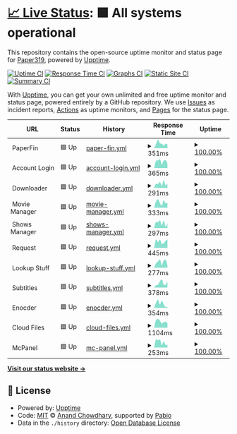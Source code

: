# [📈 Live Status](https://Paper319.github.io/Monitor): <!--live status--> **🟩 All systems operational**

This repository contains the open-source uptime monitor and status page for [Paper319](https://Paper319.github.io/Monitor), powered by [Upptime](https://github.com/upptime/upptime).

[![Uptime CI](https://github.com/Paper319/Monitor/workflows/Uptime%20CI/badge.svg)](https://github.com/Paper319/Monitor/actions?query=workflow%3A%22Uptime+CI%22)
[![Response Time CI](https://github.com/Paper319/Monitor/workflows/Response%20Time%20CI/badge.svg)](https://github.com/Paper319/Monitor/actions?query=workflow%3A%22Response+Time+CI%22)
[![Graphs CI](https://github.com/Paper319/Monitor/workflows/Graphs%20CI/badge.svg)](https://github.com/Paper319/Monitor/actions?query=workflow%3A%22Graphs+CI%22)
[![Static Site CI](https://github.com/Paper319/Monitor/workflows/Static%20Site%20CI/badge.svg)](https://github.com/Paper319/Monitor/actions?query=workflow%3A%22Static+Site+CI%22)
[![Summary CI](https://github.com/Paper319/Monitor/workflows/Summary%20CI/badge.svg)](https://github.com/Paper319/Monitor/actions?query=workflow%3A%22Summary+CI%22)

With [Upptime](https://upptime.js.org), you can get your own unlimited and free uptime monitor and status page, powered entirely by a GitHub repository. We use [Issues](https://github.com/Paper319/Monitor/issues) as incident reports, [Actions](https://github.com/Paper319/Monitor/actions) as uptime monitors, and [Pages](https://Paper319.github.io/Monitor) for the status page.

<!--start: status pages-->
<!-- This summary is generated by Upptime (https://github.com/upptime/upptime) -->
<!-- Do not edit this manually, your changes will be overwritten -->
<!-- prettier-ignore -->
| URL | Status | History | Response Time | Uptime |
| --- | ------ | ------- | ------------- | ------ |
| <img alt="" src="https://icons.duckduckgo.com/ip3/null.ico" height="13"> PaperFin | 🟩 Up | [paper-fin.yml](https://github.com/Paper319/Monitor/commits/HEAD/history/paper-fin.yml) | <details><summary><img alt="Response time graph" src="./graphs/paper-fin/response-time-week.png" height="20"> 351ms</summary><br><a href="https://Paper319.github.io/Monitor/history/paper-fin"><img alt="Response time 397" src="https://img.shields.io/endpoint?url=https%3A%2F%2Fraw.githubusercontent.com%2FPaper319%2FMonitor%2FHEAD%2Fapi%2Fpaper-fin%2Fresponse-time.json"></a><br><a href="https://Paper319.github.io/Monitor/history/paper-fin"><img alt="24-hour response time 224" src="https://img.shields.io/endpoint?url=https%3A%2F%2Fraw.githubusercontent.com%2FPaper319%2FMonitor%2FHEAD%2Fapi%2Fpaper-fin%2Fresponse-time-day.json"></a><br><a href="https://Paper319.github.io/Monitor/history/paper-fin"><img alt="7-day response time 351" src="https://img.shields.io/endpoint?url=https%3A%2F%2Fraw.githubusercontent.com%2FPaper319%2FMonitor%2FHEAD%2Fapi%2Fpaper-fin%2Fresponse-time-week.json"></a><br><a href="https://Paper319.github.io/Monitor/history/paper-fin"><img alt="30-day response time 403" src="https://img.shields.io/endpoint?url=https%3A%2F%2Fraw.githubusercontent.com%2FPaper319%2FMonitor%2FHEAD%2Fapi%2Fpaper-fin%2Fresponse-time-month.json"></a><br><a href="https://Paper319.github.io/Monitor/history/paper-fin"><img alt="1-year response time 397" src="https://img.shields.io/endpoint?url=https%3A%2F%2Fraw.githubusercontent.com%2FPaper319%2FMonitor%2FHEAD%2Fapi%2Fpaper-fin%2Fresponse-time-year.json"></a></details> | <details><summary><a href="https://Paper319.github.io/Monitor/history/paper-fin">100.00%</a></summary><a href="https://Paper319.github.io/Monitor/history/paper-fin"><img alt="All-time uptime 100.00%" src="https://img.shields.io/endpoint?url=https%3A%2F%2Fraw.githubusercontent.com%2FPaper319%2FMonitor%2FHEAD%2Fapi%2Fpaper-fin%2Fuptime.json"></a><br><a href="https://Paper319.github.io/Monitor/history/paper-fin"><img alt="24-hour uptime 100.00%" src="https://img.shields.io/endpoint?url=https%3A%2F%2Fraw.githubusercontent.com%2FPaper319%2FMonitor%2FHEAD%2Fapi%2Fpaper-fin%2Fuptime-day.json"></a><br><a href="https://Paper319.github.io/Monitor/history/paper-fin"><img alt="7-day uptime 100.00%" src="https://img.shields.io/endpoint?url=https%3A%2F%2Fraw.githubusercontent.com%2FPaper319%2FMonitor%2FHEAD%2Fapi%2Fpaper-fin%2Fuptime-week.json"></a><br><a href="https://Paper319.github.io/Monitor/history/paper-fin"><img alt="30-day uptime 100.00%" src="https://img.shields.io/endpoint?url=https%3A%2F%2Fraw.githubusercontent.com%2FPaper319%2FMonitor%2FHEAD%2Fapi%2Fpaper-fin%2Fuptime-month.json"></a><br><a href="https://Paper319.github.io/Monitor/history/paper-fin"><img alt="1-year uptime 100.00%" src="https://img.shields.io/endpoint?url=https%3A%2F%2Fraw.githubusercontent.com%2FPaper319%2FMonitor%2FHEAD%2Fapi%2Fpaper-fin%2Fuptime-year.json"></a></details>
| <img alt="" src="https://icons.duckduckgo.com/ip3/null.ico" height="13"> Account Login | 🟩 Up | [account-login.yml](https://github.com/Paper319/Monitor/commits/HEAD/history/account-login.yml) | <details><summary><img alt="Response time graph" src="./graphs/account-login/response-time-week.png" height="20"> 365ms</summary><br><a href="https://Paper319.github.io/Monitor/history/account-login"><img alt="Response time 489" src="https://img.shields.io/endpoint?url=https%3A%2F%2Fraw.githubusercontent.com%2FPaper319%2FMonitor%2FHEAD%2Fapi%2Faccount-login%2Fresponse-time.json"></a><br><a href="https://Paper319.github.io/Monitor/history/account-login"><img alt="24-hour response time 358" src="https://img.shields.io/endpoint?url=https%3A%2F%2Fraw.githubusercontent.com%2FPaper319%2FMonitor%2FHEAD%2Fapi%2Faccount-login%2Fresponse-time-day.json"></a><br><a href="https://Paper319.github.io/Monitor/history/account-login"><img alt="7-day response time 365" src="https://img.shields.io/endpoint?url=https%3A%2F%2Fraw.githubusercontent.com%2FPaper319%2FMonitor%2FHEAD%2Fapi%2Faccount-login%2Fresponse-time-week.json"></a><br><a href="https://Paper319.github.io/Monitor/history/account-login"><img alt="30-day response time 462" src="https://img.shields.io/endpoint?url=https%3A%2F%2Fraw.githubusercontent.com%2FPaper319%2FMonitor%2FHEAD%2Fapi%2Faccount-login%2Fresponse-time-month.json"></a><br><a href="https://Paper319.github.io/Monitor/history/account-login"><img alt="1-year response time 489" src="https://img.shields.io/endpoint?url=https%3A%2F%2Fraw.githubusercontent.com%2FPaper319%2FMonitor%2FHEAD%2Fapi%2Faccount-login%2Fresponse-time-year.json"></a></details> | <details><summary><a href="https://Paper319.github.io/Monitor/history/account-login">100.00%</a></summary><a href="https://Paper319.github.io/Monitor/history/account-login"><img alt="All-time uptime 99.88%" src="https://img.shields.io/endpoint?url=https%3A%2F%2Fraw.githubusercontent.com%2FPaper319%2FMonitor%2FHEAD%2Fapi%2Faccount-login%2Fuptime.json"></a><br><a href="https://Paper319.github.io/Monitor/history/account-login"><img alt="24-hour uptime 100.00%" src="https://img.shields.io/endpoint?url=https%3A%2F%2Fraw.githubusercontent.com%2FPaper319%2FMonitor%2FHEAD%2Fapi%2Faccount-login%2Fuptime-day.json"></a><br><a href="https://Paper319.github.io/Monitor/history/account-login"><img alt="7-day uptime 100.00%" src="https://img.shields.io/endpoint?url=https%3A%2F%2Fraw.githubusercontent.com%2FPaper319%2FMonitor%2FHEAD%2Fapi%2Faccount-login%2Fuptime-week.json"></a><br><a href="https://Paper319.github.io/Monitor/history/account-login"><img alt="30-day uptime 99.85%" src="https://img.shields.io/endpoint?url=https%3A%2F%2Fraw.githubusercontent.com%2FPaper319%2FMonitor%2FHEAD%2Fapi%2Faccount-login%2Fuptime-month.json"></a><br><a href="https://Paper319.github.io/Monitor/history/account-login"><img alt="1-year uptime 99.88%" src="https://img.shields.io/endpoint?url=https%3A%2F%2Fraw.githubusercontent.com%2FPaper319%2FMonitor%2FHEAD%2Fapi%2Faccount-login%2Fuptime-year.json"></a></details>
| <img alt="" src="https://icons.duckduckgo.com/ip3/null.ico" height="13"> Downloader | 🟩 Up | [downloader.yml](https://github.com/Paper319/Monitor/commits/HEAD/history/downloader.yml) | <details><summary><img alt="Response time graph" src="./graphs/downloader/response-time-week.png" height="20"> 291ms</summary><br><a href="https://Paper319.github.io/Monitor/history/downloader"><img alt="Response time 439" src="https://img.shields.io/endpoint?url=https%3A%2F%2Fraw.githubusercontent.com%2FPaper319%2FMonitor%2FHEAD%2Fapi%2Fdownloader%2Fresponse-time.json"></a><br><a href="https://Paper319.github.io/Monitor/history/downloader"><img alt="24-hour response time 309" src="https://img.shields.io/endpoint?url=https%3A%2F%2Fraw.githubusercontent.com%2FPaper319%2FMonitor%2FHEAD%2Fapi%2Fdownloader%2Fresponse-time-day.json"></a><br><a href="https://Paper319.github.io/Monitor/history/downloader"><img alt="7-day response time 291" src="https://img.shields.io/endpoint?url=https%3A%2F%2Fraw.githubusercontent.com%2FPaper319%2FMonitor%2FHEAD%2Fapi%2Fdownloader%2Fresponse-time-week.json"></a><br><a href="https://Paper319.github.io/Monitor/history/downloader"><img alt="30-day response time 409" src="https://img.shields.io/endpoint?url=https%3A%2F%2Fraw.githubusercontent.com%2FPaper319%2FMonitor%2FHEAD%2Fapi%2Fdownloader%2Fresponse-time-month.json"></a><br><a href="https://Paper319.github.io/Monitor/history/downloader"><img alt="1-year response time 439" src="https://img.shields.io/endpoint?url=https%3A%2F%2Fraw.githubusercontent.com%2FPaper319%2FMonitor%2FHEAD%2Fapi%2Fdownloader%2Fresponse-time-year.json"></a></details> | <details><summary><a href="https://Paper319.github.io/Monitor/history/downloader">100.00%</a></summary><a href="https://Paper319.github.io/Monitor/history/downloader"><img alt="All-time uptime 99.86%" src="https://img.shields.io/endpoint?url=https%3A%2F%2Fraw.githubusercontent.com%2FPaper319%2FMonitor%2FHEAD%2Fapi%2Fdownloader%2Fuptime.json"></a><br><a href="https://Paper319.github.io/Monitor/history/downloader"><img alt="24-hour uptime 100.00%" src="https://img.shields.io/endpoint?url=https%3A%2F%2Fraw.githubusercontent.com%2FPaper319%2FMonitor%2FHEAD%2Fapi%2Fdownloader%2Fuptime-day.json"></a><br><a href="https://Paper319.github.io/Monitor/history/downloader"><img alt="7-day uptime 100.00%" src="https://img.shields.io/endpoint?url=https%3A%2F%2Fraw.githubusercontent.com%2FPaper319%2FMonitor%2FHEAD%2Fapi%2Fdownloader%2Fuptime-week.json"></a><br><a href="https://Paper319.github.io/Monitor/history/downloader"><img alt="30-day uptime 99.81%" src="https://img.shields.io/endpoint?url=https%3A%2F%2Fraw.githubusercontent.com%2FPaper319%2FMonitor%2FHEAD%2Fapi%2Fdownloader%2Fuptime-month.json"></a><br><a href="https://Paper319.github.io/Monitor/history/downloader"><img alt="1-year uptime 99.86%" src="https://img.shields.io/endpoint?url=https%3A%2F%2Fraw.githubusercontent.com%2FPaper319%2FMonitor%2FHEAD%2Fapi%2Fdownloader%2Fuptime-year.json"></a></details>
| <img alt="" src="https://icons.duckduckgo.com/ip3/null.ico" height="13"> Movie Manager | 🟩 Up | [movie-manager.yml](https://github.com/Paper319/Monitor/commits/HEAD/history/movie-manager.yml) | <details><summary><img alt="Response time graph" src="./graphs/movie-manager/response-time-week.png" height="20"> 333ms</summary><br><a href="https://Paper319.github.io/Monitor/history/movie-manager"><img alt="Response time 437" src="https://img.shields.io/endpoint?url=https%3A%2F%2Fraw.githubusercontent.com%2FPaper319%2FMonitor%2FHEAD%2Fapi%2Fmovie-manager%2Fresponse-time.json"></a><br><a href="https://Paper319.github.io/Monitor/history/movie-manager"><img alt="24-hour response time 197" src="https://img.shields.io/endpoint?url=https%3A%2F%2Fraw.githubusercontent.com%2FPaper319%2FMonitor%2FHEAD%2Fapi%2Fmovie-manager%2Fresponse-time-day.json"></a><br><a href="https://Paper319.github.io/Monitor/history/movie-manager"><img alt="7-day response time 333" src="https://img.shields.io/endpoint?url=https%3A%2F%2Fraw.githubusercontent.com%2FPaper319%2FMonitor%2FHEAD%2Fapi%2Fmovie-manager%2Fresponse-time-week.json"></a><br><a href="https://Paper319.github.io/Monitor/history/movie-manager"><img alt="30-day response time 442" src="https://img.shields.io/endpoint?url=https%3A%2F%2Fraw.githubusercontent.com%2FPaper319%2FMonitor%2FHEAD%2Fapi%2Fmovie-manager%2Fresponse-time-month.json"></a><br><a href="https://Paper319.github.io/Monitor/history/movie-manager"><img alt="1-year response time 437" src="https://img.shields.io/endpoint?url=https%3A%2F%2Fraw.githubusercontent.com%2FPaper319%2FMonitor%2FHEAD%2Fapi%2Fmovie-manager%2Fresponse-time-year.json"></a></details> | <details><summary><a href="https://Paper319.github.io/Monitor/history/movie-manager">100.00%</a></summary><a href="https://Paper319.github.io/Monitor/history/movie-manager"><img alt="All-time uptime 99.90%" src="https://img.shields.io/endpoint?url=https%3A%2F%2Fraw.githubusercontent.com%2FPaper319%2FMonitor%2FHEAD%2Fapi%2Fmovie-manager%2Fuptime.json"></a><br><a href="https://Paper319.github.io/Monitor/history/movie-manager"><img alt="24-hour uptime 100.00%" src="https://img.shields.io/endpoint?url=https%3A%2F%2Fraw.githubusercontent.com%2FPaper319%2FMonitor%2FHEAD%2Fapi%2Fmovie-manager%2Fuptime-day.json"></a><br><a href="https://Paper319.github.io/Monitor/history/movie-manager"><img alt="7-day uptime 100.00%" src="https://img.shields.io/endpoint?url=https%3A%2F%2Fraw.githubusercontent.com%2FPaper319%2FMonitor%2FHEAD%2Fapi%2Fmovie-manager%2Fuptime-week.json"></a><br><a href="https://Paper319.github.io/Monitor/history/movie-manager"><img alt="30-day uptime 99.86%" src="https://img.shields.io/endpoint?url=https%3A%2F%2Fraw.githubusercontent.com%2FPaper319%2FMonitor%2FHEAD%2Fapi%2Fmovie-manager%2Fuptime-month.json"></a><br><a href="https://Paper319.github.io/Monitor/history/movie-manager"><img alt="1-year uptime 99.90%" src="https://img.shields.io/endpoint?url=https%3A%2F%2Fraw.githubusercontent.com%2FPaper319%2FMonitor%2FHEAD%2Fapi%2Fmovie-manager%2Fuptime-year.json"></a></details>
| <img alt="" src="https://icons.duckduckgo.com/ip3/null.ico" height="13"> Shows Manager | 🟩 Up | [shows-manager.yml](https://github.com/Paper319/Monitor/commits/HEAD/history/shows-manager.yml) | <details><summary><img alt="Response time graph" src="./graphs/shows-manager/response-time-week.png" height="20"> 297ms</summary><br><a href="https://Paper319.github.io/Monitor/history/shows-manager"><img alt="Response time 405" src="https://img.shields.io/endpoint?url=https%3A%2F%2Fraw.githubusercontent.com%2FPaper319%2FMonitor%2FHEAD%2Fapi%2Fshows-manager%2Fresponse-time.json"></a><br><a href="https://Paper319.github.io/Monitor/history/shows-manager"><img alt="24-hour response time 112" src="https://img.shields.io/endpoint?url=https%3A%2F%2Fraw.githubusercontent.com%2FPaper319%2FMonitor%2FHEAD%2Fapi%2Fshows-manager%2Fresponse-time-day.json"></a><br><a href="https://Paper319.github.io/Monitor/history/shows-manager"><img alt="7-day response time 297" src="https://img.shields.io/endpoint?url=https%3A%2F%2Fraw.githubusercontent.com%2FPaper319%2FMonitor%2FHEAD%2Fapi%2Fshows-manager%2Fresponse-time-week.json"></a><br><a href="https://Paper319.github.io/Monitor/history/shows-manager"><img alt="30-day response time 369" src="https://img.shields.io/endpoint?url=https%3A%2F%2Fraw.githubusercontent.com%2FPaper319%2FMonitor%2FHEAD%2Fapi%2Fshows-manager%2Fresponse-time-month.json"></a><br><a href="https://Paper319.github.io/Monitor/history/shows-manager"><img alt="1-year response time 405" src="https://img.shields.io/endpoint?url=https%3A%2F%2Fraw.githubusercontent.com%2FPaper319%2FMonitor%2FHEAD%2Fapi%2Fshows-manager%2Fresponse-time-year.json"></a></details> | <details><summary><a href="https://Paper319.github.io/Monitor/history/shows-manager">100.00%</a></summary><a href="https://Paper319.github.io/Monitor/history/shows-manager"><img alt="All-time uptime 99.90%" src="https://img.shields.io/endpoint?url=https%3A%2F%2Fraw.githubusercontent.com%2FPaper319%2FMonitor%2FHEAD%2Fapi%2Fshows-manager%2Fuptime.json"></a><br><a href="https://Paper319.github.io/Monitor/history/shows-manager"><img alt="24-hour uptime 100.00%" src="https://img.shields.io/endpoint?url=https%3A%2F%2Fraw.githubusercontent.com%2FPaper319%2FMonitor%2FHEAD%2Fapi%2Fshows-manager%2Fuptime-day.json"></a><br><a href="https://Paper319.github.io/Monitor/history/shows-manager"><img alt="7-day uptime 100.00%" src="https://img.shields.io/endpoint?url=https%3A%2F%2Fraw.githubusercontent.com%2FPaper319%2FMonitor%2FHEAD%2Fapi%2Fshows-manager%2Fuptime-week.json"></a><br><a href="https://Paper319.github.io/Monitor/history/shows-manager"><img alt="30-day uptime 99.87%" src="https://img.shields.io/endpoint?url=https%3A%2F%2Fraw.githubusercontent.com%2FPaper319%2FMonitor%2FHEAD%2Fapi%2Fshows-manager%2Fuptime-month.json"></a><br><a href="https://Paper319.github.io/Monitor/history/shows-manager"><img alt="1-year uptime 99.90%" src="https://img.shields.io/endpoint?url=https%3A%2F%2Fraw.githubusercontent.com%2FPaper319%2FMonitor%2FHEAD%2Fapi%2Fshows-manager%2Fuptime-year.json"></a></details>
| <img alt="" src="https://icons.duckduckgo.com/ip3/null.ico" height="13"> Request | 🟩 Up | [request.yml](https://github.com/Paper319/Monitor/commits/HEAD/history/request.yml) | <details><summary><img alt="Response time graph" src="./graphs/request/response-time-week.png" height="20"> 445ms</summary><br><a href="https://Paper319.github.io/Monitor/history/request"><img alt="Response time 433" src="https://img.shields.io/endpoint?url=https%3A%2F%2Fraw.githubusercontent.com%2FPaper319%2FMonitor%2FHEAD%2Fapi%2Frequest%2Fresponse-time.json"></a><br><a href="https://Paper319.github.io/Monitor/history/request"><img alt="24-hour response time 578" src="https://img.shields.io/endpoint?url=https%3A%2F%2Fraw.githubusercontent.com%2FPaper319%2FMonitor%2FHEAD%2Fapi%2Frequest%2Fresponse-time-day.json"></a><br><a href="https://Paper319.github.io/Monitor/history/request"><img alt="7-day response time 445" src="https://img.shields.io/endpoint?url=https%3A%2F%2Fraw.githubusercontent.com%2FPaper319%2FMonitor%2FHEAD%2Fapi%2Frequest%2Fresponse-time-week.json"></a><br><a href="https://Paper319.github.io/Monitor/history/request"><img alt="30-day response time 428" src="https://img.shields.io/endpoint?url=https%3A%2F%2Fraw.githubusercontent.com%2FPaper319%2FMonitor%2FHEAD%2Fapi%2Frequest%2Fresponse-time-month.json"></a><br><a href="https://Paper319.github.io/Monitor/history/request"><img alt="1-year response time 433" src="https://img.shields.io/endpoint?url=https%3A%2F%2Fraw.githubusercontent.com%2FPaper319%2FMonitor%2FHEAD%2Fapi%2Frequest%2Fresponse-time-year.json"></a></details> | <details><summary><a href="https://Paper319.github.io/Monitor/history/request">100.00%</a></summary><a href="https://Paper319.github.io/Monitor/history/request"><img alt="All-time uptime 99.91%" src="https://img.shields.io/endpoint?url=https%3A%2F%2Fraw.githubusercontent.com%2FPaper319%2FMonitor%2FHEAD%2Fapi%2Frequest%2Fuptime.json"></a><br><a href="https://Paper319.github.io/Monitor/history/request"><img alt="24-hour uptime 100.00%" src="https://img.shields.io/endpoint?url=https%3A%2F%2Fraw.githubusercontent.com%2FPaper319%2FMonitor%2FHEAD%2Fapi%2Frequest%2Fuptime-day.json"></a><br><a href="https://Paper319.github.io/Monitor/history/request"><img alt="7-day uptime 100.00%" src="https://img.shields.io/endpoint?url=https%3A%2F%2Fraw.githubusercontent.com%2FPaper319%2FMonitor%2FHEAD%2Fapi%2Frequest%2Fuptime-week.json"></a><br><a href="https://Paper319.github.io/Monitor/history/request"><img alt="30-day uptime 99.88%" src="https://img.shields.io/endpoint?url=https%3A%2F%2Fraw.githubusercontent.com%2FPaper319%2FMonitor%2FHEAD%2Fapi%2Frequest%2Fuptime-month.json"></a><br><a href="https://Paper319.github.io/Monitor/history/request"><img alt="1-year uptime 99.91%" src="https://img.shields.io/endpoint?url=https%3A%2F%2Fraw.githubusercontent.com%2FPaper319%2FMonitor%2FHEAD%2Fapi%2Frequest%2Fuptime-year.json"></a></details>
| <img alt="" src="https://icons.duckduckgo.com/ip3/null.ico" height="13"> Lookup Stuff | 🟩 Up | [lookup-stuff.yml](https://github.com/Paper319/Monitor/commits/HEAD/history/lookup-stuff.yml) | <details><summary><img alt="Response time graph" src="./graphs/lookup-stuff/response-time-week.png" height="20"> 277ms</summary><br><a href="https://Paper319.github.io/Monitor/history/lookup-stuff"><img alt="Response time 409" src="https://img.shields.io/endpoint?url=https%3A%2F%2Fraw.githubusercontent.com%2FPaper319%2FMonitor%2FHEAD%2Fapi%2Flookup-stuff%2Fresponse-time.json"></a><br><a href="https://Paper319.github.io/Monitor/history/lookup-stuff"><img alt="24-hour response time 243" src="https://img.shields.io/endpoint?url=https%3A%2F%2Fraw.githubusercontent.com%2FPaper319%2FMonitor%2FHEAD%2Fapi%2Flookup-stuff%2Fresponse-time-day.json"></a><br><a href="https://Paper319.github.io/Monitor/history/lookup-stuff"><img alt="7-day response time 277" src="https://img.shields.io/endpoint?url=https%3A%2F%2Fraw.githubusercontent.com%2FPaper319%2FMonitor%2FHEAD%2Fapi%2Flookup-stuff%2Fresponse-time-week.json"></a><br><a href="https://Paper319.github.io/Monitor/history/lookup-stuff"><img alt="30-day response time 421" src="https://img.shields.io/endpoint?url=https%3A%2F%2Fraw.githubusercontent.com%2FPaper319%2FMonitor%2FHEAD%2Fapi%2Flookup-stuff%2Fresponse-time-month.json"></a><br><a href="https://Paper319.github.io/Monitor/history/lookup-stuff"><img alt="1-year response time 409" src="https://img.shields.io/endpoint?url=https%3A%2F%2Fraw.githubusercontent.com%2FPaper319%2FMonitor%2FHEAD%2Fapi%2Flookup-stuff%2Fresponse-time-year.json"></a></details> | <details><summary><a href="https://Paper319.github.io/Monitor/history/lookup-stuff">100.00%</a></summary><a href="https://Paper319.github.io/Monitor/history/lookup-stuff"><img alt="All-time uptime 99.98%" src="https://img.shields.io/endpoint?url=https%3A%2F%2Fraw.githubusercontent.com%2FPaper319%2FMonitor%2FHEAD%2Fapi%2Flookup-stuff%2Fuptime.json"></a><br><a href="https://Paper319.github.io/Monitor/history/lookup-stuff"><img alt="24-hour uptime 100.00%" src="https://img.shields.io/endpoint?url=https%3A%2F%2Fraw.githubusercontent.com%2FPaper319%2FMonitor%2FHEAD%2Fapi%2Flookup-stuff%2Fuptime-day.json"></a><br><a href="https://Paper319.github.io/Monitor/history/lookup-stuff"><img alt="7-day uptime 100.00%" src="https://img.shields.io/endpoint?url=https%3A%2F%2Fraw.githubusercontent.com%2FPaper319%2FMonitor%2FHEAD%2Fapi%2Flookup-stuff%2Fuptime-week.json"></a><br><a href="https://Paper319.github.io/Monitor/history/lookup-stuff"><img alt="30-day uptime 99.98%" src="https://img.shields.io/endpoint?url=https%3A%2F%2Fraw.githubusercontent.com%2FPaper319%2FMonitor%2FHEAD%2Fapi%2Flookup-stuff%2Fuptime-month.json"></a><br><a href="https://Paper319.github.io/Monitor/history/lookup-stuff"><img alt="1-year uptime 99.98%" src="https://img.shields.io/endpoint?url=https%3A%2F%2Fraw.githubusercontent.com%2FPaper319%2FMonitor%2FHEAD%2Fapi%2Flookup-stuff%2Fuptime-year.json"></a></details>
| <img alt="" src="https://icons.duckduckgo.com/ip3/null.ico" height="13"> Subtitles | 🟩 Up | [subtitles.yml](https://github.com/Paper319/Monitor/commits/HEAD/history/subtitles.yml) | <details><summary><img alt="Response time graph" src="./graphs/subtitles/response-time-week.png" height="20"> 378ms</summary><br><a href="https://Paper319.github.io/Monitor/history/subtitles"><img alt="Response time 327" src="https://img.shields.io/endpoint?url=https%3A%2F%2Fraw.githubusercontent.com%2FPaper319%2FMonitor%2FHEAD%2Fapi%2Fsubtitles%2Fresponse-time.json"></a><br><a href="https://Paper319.github.io/Monitor/history/subtitles"><img alt="24-hour response time 80" src="https://img.shields.io/endpoint?url=https%3A%2F%2Fraw.githubusercontent.com%2FPaper319%2FMonitor%2FHEAD%2Fapi%2Fsubtitles%2Fresponse-time-day.json"></a><br><a href="https://Paper319.github.io/Monitor/history/subtitles"><img alt="7-day response time 378" src="https://img.shields.io/endpoint?url=https%3A%2F%2Fraw.githubusercontent.com%2FPaper319%2FMonitor%2FHEAD%2Fapi%2Fsubtitles%2Fresponse-time-week.json"></a><br><a href="https://Paper319.github.io/Monitor/history/subtitles"><img alt="30-day response time 356" src="https://img.shields.io/endpoint?url=https%3A%2F%2Fraw.githubusercontent.com%2FPaper319%2FMonitor%2FHEAD%2Fapi%2Fsubtitles%2Fresponse-time-month.json"></a><br><a href="https://Paper319.github.io/Monitor/history/subtitles"><img alt="1-year response time 327" src="https://img.shields.io/endpoint?url=https%3A%2F%2Fraw.githubusercontent.com%2FPaper319%2FMonitor%2FHEAD%2Fapi%2Fsubtitles%2Fresponse-time-year.json"></a></details> | <details><summary><a href="https://Paper319.github.io/Monitor/history/subtitles">100.00%</a></summary><a href="https://Paper319.github.io/Monitor/history/subtitles"><img alt="All-time uptime 100.00%" src="https://img.shields.io/endpoint?url=https%3A%2F%2Fraw.githubusercontent.com%2FPaper319%2FMonitor%2FHEAD%2Fapi%2Fsubtitles%2Fuptime.json"></a><br><a href="https://Paper319.github.io/Monitor/history/subtitles"><img alt="24-hour uptime 100.00%" src="https://img.shields.io/endpoint?url=https%3A%2F%2Fraw.githubusercontent.com%2FPaper319%2FMonitor%2FHEAD%2Fapi%2Fsubtitles%2Fuptime-day.json"></a><br><a href="https://Paper319.github.io/Monitor/history/subtitles"><img alt="7-day uptime 100.00%" src="https://img.shields.io/endpoint?url=https%3A%2F%2Fraw.githubusercontent.com%2FPaper319%2FMonitor%2FHEAD%2Fapi%2Fsubtitles%2Fuptime-week.json"></a><br><a href="https://Paper319.github.io/Monitor/history/subtitles"><img alt="30-day uptime 100.00%" src="https://img.shields.io/endpoint?url=https%3A%2F%2Fraw.githubusercontent.com%2FPaper319%2FMonitor%2FHEAD%2Fapi%2Fsubtitles%2Fuptime-month.json"></a><br><a href="https://Paper319.github.io/Monitor/history/subtitles"><img alt="1-year uptime 100.00%" src="https://img.shields.io/endpoint?url=https%3A%2F%2Fraw.githubusercontent.com%2FPaper319%2FMonitor%2FHEAD%2Fapi%2Fsubtitles%2Fuptime-year.json"></a></details>
| <img alt="" src="https://icons.duckduckgo.com/ip3/null.ico" height="13"> Enocder | 🟩 Up | [enocder.yml](https://github.com/Paper319/Monitor/commits/HEAD/history/enocder.yml) | <details><summary><img alt="Response time graph" src="./graphs/enocder/response-time-week.png" height="20"> 354ms</summary><br><a href="https://Paper319.github.io/Monitor/history/enocder"><img alt="Response time 338" src="https://img.shields.io/endpoint?url=https%3A%2F%2Fraw.githubusercontent.com%2FPaper319%2FMonitor%2FHEAD%2Fapi%2Fenocder%2Fresponse-time.json"></a><br><a href="https://Paper319.github.io/Monitor/history/enocder"><img alt="24-hour response time 124" src="https://img.shields.io/endpoint?url=https%3A%2F%2Fraw.githubusercontent.com%2FPaper319%2FMonitor%2FHEAD%2Fapi%2Fenocder%2Fresponse-time-day.json"></a><br><a href="https://Paper319.github.io/Monitor/history/enocder"><img alt="7-day response time 354" src="https://img.shields.io/endpoint?url=https%3A%2F%2Fraw.githubusercontent.com%2FPaper319%2FMonitor%2FHEAD%2Fapi%2Fenocder%2Fresponse-time-week.json"></a><br><a href="https://Paper319.github.io/Monitor/history/enocder"><img alt="30-day response time 348" src="https://img.shields.io/endpoint?url=https%3A%2F%2Fraw.githubusercontent.com%2FPaper319%2FMonitor%2FHEAD%2Fapi%2Fenocder%2Fresponse-time-month.json"></a><br><a href="https://Paper319.github.io/Monitor/history/enocder"><img alt="1-year response time 338" src="https://img.shields.io/endpoint?url=https%3A%2F%2Fraw.githubusercontent.com%2FPaper319%2FMonitor%2FHEAD%2Fapi%2Fenocder%2Fresponse-time-year.json"></a></details> | <details><summary><a href="https://Paper319.github.io/Monitor/history/enocder">100.00%</a></summary><a href="https://Paper319.github.io/Monitor/history/enocder"><img alt="All-time uptime 100.00%" src="https://img.shields.io/endpoint?url=https%3A%2F%2Fraw.githubusercontent.com%2FPaper319%2FMonitor%2FHEAD%2Fapi%2Fenocder%2Fuptime.json"></a><br><a href="https://Paper319.github.io/Monitor/history/enocder"><img alt="24-hour uptime 100.00%" src="https://img.shields.io/endpoint?url=https%3A%2F%2Fraw.githubusercontent.com%2FPaper319%2FMonitor%2FHEAD%2Fapi%2Fenocder%2Fuptime-day.json"></a><br><a href="https://Paper319.github.io/Monitor/history/enocder"><img alt="7-day uptime 100.00%" src="https://img.shields.io/endpoint?url=https%3A%2F%2Fraw.githubusercontent.com%2FPaper319%2FMonitor%2FHEAD%2Fapi%2Fenocder%2Fuptime-week.json"></a><br><a href="https://Paper319.github.io/Monitor/history/enocder"><img alt="30-day uptime 100.00%" src="https://img.shields.io/endpoint?url=https%3A%2F%2Fraw.githubusercontent.com%2FPaper319%2FMonitor%2FHEAD%2Fapi%2Fenocder%2Fuptime-month.json"></a><br><a href="https://Paper319.github.io/Monitor/history/enocder"><img alt="1-year uptime 100.00%" src="https://img.shields.io/endpoint?url=https%3A%2F%2Fraw.githubusercontent.com%2FPaper319%2FMonitor%2FHEAD%2Fapi%2Fenocder%2Fuptime-year.json"></a></details>
| <img alt="" src="https://icons.duckduckgo.com/ip3/null.ico" height="13"> Cloud Files | 🟩 Up | [cloud-files.yml](https://github.com/Paper319/Monitor/commits/HEAD/history/cloud-files.yml) | <details><summary><img alt="Response time graph" src="./graphs/cloud-files/response-time-week.png" height="20"> 1104ms</summary><br><a href="https://Paper319.github.io/Monitor/history/cloud-files"><img alt="Response time 754" src="https://img.shields.io/endpoint?url=https%3A%2F%2Fraw.githubusercontent.com%2FPaper319%2FMonitor%2FHEAD%2Fapi%2Fcloud-files%2Fresponse-time.json"></a><br><a href="https://Paper319.github.io/Monitor/history/cloud-files"><img alt="24-hour response time 1297" src="https://img.shields.io/endpoint?url=https%3A%2F%2Fraw.githubusercontent.com%2FPaper319%2FMonitor%2FHEAD%2Fapi%2Fcloud-files%2Fresponse-time-day.json"></a><br><a href="https://Paper319.github.io/Monitor/history/cloud-files"><img alt="7-day response time 1104" src="https://img.shields.io/endpoint?url=https%3A%2F%2Fraw.githubusercontent.com%2FPaper319%2FMonitor%2FHEAD%2Fapi%2Fcloud-files%2Fresponse-time-week.json"></a><br><a href="https://Paper319.github.io/Monitor/history/cloud-files"><img alt="30-day response time 983" src="https://img.shields.io/endpoint?url=https%3A%2F%2Fraw.githubusercontent.com%2FPaper319%2FMonitor%2FHEAD%2Fapi%2Fcloud-files%2Fresponse-time-month.json"></a><br><a href="https://Paper319.github.io/Monitor/history/cloud-files"><img alt="1-year response time 754" src="https://img.shields.io/endpoint?url=https%3A%2F%2Fraw.githubusercontent.com%2FPaper319%2FMonitor%2FHEAD%2Fapi%2Fcloud-files%2Fresponse-time-year.json"></a></details> | <details><summary><a href="https://Paper319.github.io/Monitor/history/cloud-files">100.00%</a></summary><a href="https://Paper319.github.io/Monitor/history/cloud-files"><img alt="All-time uptime 100.00%" src="https://img.shields.io/endpoint?url=https%3A%2F%2Fraw.githubusercontent.com%2FPaper319%2FMonitor%2FHEAD%2Fapi%2Fcloud-files%2Fuptime.json"></a><br><a href="https://Paper319.github.io/Monitor/history/cloud-files"><img alt="24-hour uptime 100.00%" src="https://img.shields.io/endpoint?url=https%3A%2F%2Fraw.githubusercontent.com%2FPaper319%2FMonitor%2FHEAD%2Fapi%2Fcloud-files%2Fuptime-day.json"></a><br><a href="https://Paper319.github.io/Monitor/history/cloud-files"><img alt="7-day uptime 100.00%" src="https://img.shields.io/endpoint?url=https%3A%2F%2Fraw.githubusercontent.com%2FPaper319%2FMonitor%2FHEAD%2Fapi%2Fcloud-files%2Fuptime-week.json"></a><br><a href="https://Paper319.github.io/Monitor/history/cloud-files"><img alt="30-day uptime 100.00%" src="https://img.shields.io/endpoint?url=https%3A%2F%2Fraw.githubusercontent.com%2FPaper319%2FMonitor%2FHEAD%2Fapi%2Fcloud-files%2Fuptime-month.json"></a><br><a href="https://Paper319.github.io/Monitor/history/cloud-files"><img alt="1-year uptime 100.00%" src="https://img.shields.io/endpoint?url=https%3A%2F%2Fraw.githubusercontent.com%2FPaper319%2FMonitor%2FHEAD%2Fapi%2Fcloud-files%2Fuptime-year.json"></a></details>
| <img alt="" src="https://icons.duckduckgo.com/ip3/null.ico" height="13"> McPanel | 🟩 Up | [mc-panel.yml](https://github.com/Paper319/Monitor/commits/HEAD/history/mc-panel.yml) | <details><summary><img alt="Response time graph" src="./graphs/mc-panel/response-time-week.png" height="20"> 253ms</summary><br><a href="https://Paper319.github.io/Monitor/history/mc-panel"><img alt="Response time 355" src="https://img.shields.io/endpoint?url=https%3A%2F%2Fraw.githubusercontent.com%2FPaper319%2FMonitor%2FHEAD%2Fapi%2Fmc-panel%2Fresponse-time.json"></a><br><a href="https://Paper319.github.io/Monitor/history/mc-panel"><img alt="24-hour response time 143" src="https://img.shields.io/endpoint?url=https%3A%2F%2Fraw.githubusercontent.com%2FPaper319%2FMonitor%2FHEAD%2Fapi%2Fmc-panel%2Fresponse-time-day.json"></a><br><a href="https://Paper319.github.io/Monitor/history/mc-panel"><img alt="7-day response time 253" src="https://img.shields.io/endpoint?url=https%3A%2F%2Fraw.githubusercontent.com%2FPaper319%2FMonitor%2FHEAD%2Fapi%2Fmc-panel%2Fresponse-time-week.json"></a><br><a href="https://Paper319.github.io/Monitor/history/mc-panel"><img alt="30-day response time 385" src="https://img.shields.io/endpoint?url=https%3A%2F%2Fraw.githubusercontent.com%2FPaper319%2FMonitor%2FHEAD%2Fapi%2Fmc-panel%2Fresponse-time-month.json"></a><br><a href="https://Paper319.github.io/Monitor/history/mc-panel"><img alt="1-year response time 355" src="https://img.shields.io/endpoint?url=https%3A%2F%2Fraw.githubusercontent.com%2FPaper319%2FMonitor%2FHEAD%2Fapi%2Fmc-panel%2Fresponse-time-year.json"></a></details> | <details><summary><a href="https://Paper319.github.io/Monitor/history/mc-panel">100.00%</a></summary><a href="https://Paper319.github.io/Monitor/history/mc-panel"><img alt="All-time uptime 100.00%" src="https://img.shields.io/endpoint?url=https%3A%2F%2Fraw.githubusercontent.com%2FPaper319%2FMonitor%2FHEAD%2Fapi%2Fmc-panel%2Fuptime.json"></a><br><a href="https://Paper319.github.io/Monitor/history/mc-panel"><img alt="24-hour uptime 100.00%" src="https://img.shields.io/endpoint?url=https%3A%2F%2Fraw.githubusercontent.com%2FPaper319%2FMonitor%2FHEAD%2Fapi%2Fmc-panel%2Fuptime-day.json"></a><br><a href="https://Paper319.github.io/Monitor/history/mc-panel"><img alt="7-day uptime 100.00%" src="https://img.shields.io/endpoint?url=https%3A%2F%2Fraw.githubusercontent.com%2FPaper319%2FMonitor%2FHEAD%2Fapi%2Fmc-panel%2Fuptime-week.json"></a><br><a href="https://Paper319.github.io/Monitor/history/mc-panel"><img alt="30-day uptime 100.00%" src="https://img.shields.io/endpoint?url=https%3A%2F%2Fraw.githubusercontent.com%2FPaper319%2FMonitor%2FHEAD%2Fapi%2Fmc-panel%2Fuptime-month.json"></a><br><a href="https://Paper319.github.io/Monitor/history/mc-panel"><img alt="1-year uptime 100.00%" src="https://img.shields.io/endpoint?url=https%3A%2F%2Fraw.githubusercontent.com%2FPaper319%2FMonitor%2FHEAD%2Fapi%2Fmc-panel%2Fuptime-year.json"></a></details>

<!--end: status pages-->

[**Visit our status website →**](https://Paper319.github.io/Monitor)

## 📄 License

- Powered by: [Upptime](https://github.com/upptime/upptime)
- Code: [MIT](./LICENSE) © [Anand Chowdhary](https://anandchowdhary.com), supported by [Pabio](https://pabio.com)
- Data in the `./history` directory: [Open Database License](https://opendatacommons.org/licenses/odbl/1-0/)
